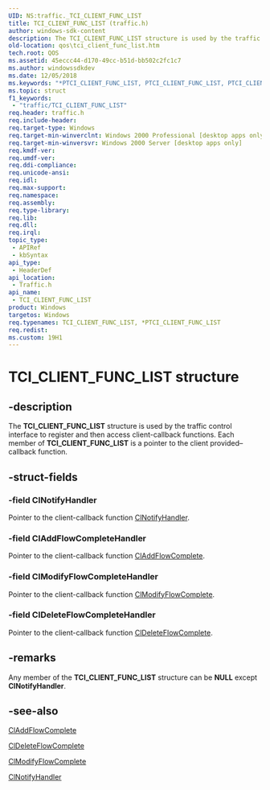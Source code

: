 ```yaml
---
UID: NS:traffic._TCI_CLIENT_FUNC_LIST
title: TCI_CLIENT_FUNC_LIST (traffic.h)
author: windows-sdk-content
description: The TCI_CLIENT_FUNC_LIST structure is used by the traffic control interface to register and then access client-callback functions. Each member of TCI_CLIENT_FUNC_LIST is a pointer to the client provided&#8211;callback function.
old-location: qos\tci_client_func_list.htm
tech.root: QOS
ms.assetid: 45eccc44-d170-49cc-b51d-bb502c2fc1c7
ms.author: windowssdkdev
ms.date: 12/05/2018
ms.keywords: "*PTCI_CLIENT_FUNC_LIST, PTCI_CLIENT_FUNC_LIST, PTCI_CLIENT_FUNC_LIST structure pointer [QOS], TCI_CLIENT_FUNC_LIST, TCI_CLIENT_FUNC_LIST structure [QOS], _gqos_tci_client_func_list, qos.tci_client_func_list, traffic/PTCI_CLIENT_FUNC_LIST, traffic/TCI_CLIENT_FUNC_LIST"
ms.topic: struct
f1_keywords: 
 - "traffic/TCI_CLIENT_FUNC_LIST"
req.header: traffic.h
req.include-header: 
req.target-type: Windows
req.target-min-winverclnt: Windows 2000 Professional [desktop apps only]
req.target-min-winversvr: Windows 2000 Server [desktop apps only]
req.kmdf-ver: 
req.umdf-ver: 
req.ddi-compliance: 
req.unicode-ansi: 
req.idl: 
req.max-support: 
req.namespace: 
req.assembly: 
req.type-library: 
req.lib: 
req.dll: 
req.irql: 
topic_type:
 - APIRef
 - kbSyntax
api_type:
 - HeaderDef
api_location:
 - Traffic.h
api_name:
 - TCI_CLIENT_FUNC_LIST
product: Windows
targetos: Windows
req.typenames: TCI_CLIENT_FUNC_LIST, *PTCI_CLIENT_FUNC_LIST
req.redist: 
ms.custom: 19H1
---
```


# TCI_CLIENT_FUNC_LIST structure


## -description


The 
<b>TCI_CLIENT_FUNC_LIST</b> structure is used by the traffic control interface to register and then access client-callback functions. Each member of 
<b>TCI_CLIENT_FUNC_LIST</b> is a pointer to the client provided–callback function.


## -struct-fields




### -field ClNotifyHandler

Pointer to the client-callback function 
<a href="https://docs.microsoft.com/previous-versions/windows/desktop/api/traffic/nc-traffic-tci_notify_handler">ClNotifyHandler</a>.


### -field ClAddFlowCompleteHandler

Pointer to the client-callback function <a href="https://docs.microsoft.com/previous-versions/windows/desktop/api/traffic/nc-traffic-tci_add_flow_complete_handler">ClAddFlowComplete</a>.


### -field ClModifyFlowCompleteHandler

Pointer to the client-callback function <a href="https://docs.microsoft.com/previous-versions/windows/desktop/api/traffic/nc-traffic-tci_mod_flow_complete_handler">ClModifyFlowComplete</a>.


### -field ClDeleteFlowCompleteHandler

Pointer to the client-callback function <a href="https://docs.microsoft.com/previous-versions/windows/desktop/api/traffic/nc-traffic-tci_del_flow_complete_handler">ClDeleteFlowComplete</a>.


## -remarks



Any member of the 
<b>TCI_CLIENT_FUNC_LIST</b> structure can be <b>NULL</b> except <b>ClNotifyHandler</b>.




## -see-also




<a href="https://docs.microsoft.com/previous-versions/windows/desktop/api/traffic/nc-traffic-tci_add_flow_complete_handler">ClAddFlowComplete</a>



<a href="https://docs.microsoft.com/previous-versions/windows/desktop/api/traffic/nc-traffic-tci_del_flow_complete_handler">ClDeleteFlowComplete</a>



<a href="https://docs.microsoft.com/previous-versions/windows/desktop/api/traffic/nc-traffic-tci_mod_flow_complete_handler">ClModifyFlowComplete</a>



<a href="https://docs.microsoft.com/previous-versions/windows/desktop/api/traffic/nc-traffic-tci_notify_handler">ClNotifyHandler</a>
 

 

